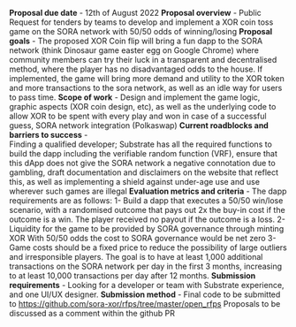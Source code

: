 **Proposal due date** - 12th of August 2022
**Proposal overview** - Public Request for tenders by teams to develop and implement a XOR coin toss game on the SORA network with 50/50 odds of winning/losing
**Proposal goals** -  The proposed XOR Coin flip will bring a fun dapp to the SORA network (think Dinosaur game easter egg on Google Chrome) where community members can try their luck in a transparent and decentralised method, where the player has no disadvantaged odds to the house.
If implemented, the game will bring more demand and utility to the XOR token and more transactions to the sora network, as well as an idle way for users to pass time.
**Scope of work** - Design and implement the game logic, graphic aspects (XOR coin design, etc), as well as the underlying code to allow XOR to be spent with every play and won in case of a successful guess, SORA network integration (Polkaswap)
**Current roadblocks and barriers to success** -  
Finding a qualified developer; Substrate has all the required functions to build the dapp including the verifiable random function (VRF), ensure that this dApp does not give the SORA network a negative connotation due to gambling, draft documentation and disclaimers on the website that reflect this, as well as implementing a shield against under-age use and use wherever such games are illegal
**Evaluation metrics and criteria** - 
The dapp requirements are as follows:
1- Build a dapp that executes a 50/50 win/lose scenario, with a randomised outcome that pays out 2x the buy-in cost if the outcome is a win. The player received no payout if the outcome is a loss.
2- Liquidity for the game to be provided by SORA governance through minting XOR
With 50/50 odds the cost to SORA governance would be net zero
3- Game costs should be a fixed price to reduce the possibility of large outliers and irresponsible players.
The goal is to have at least 1,000 additional transactions on the SORA network per day in the first 3 months, increasing to at least 10,000 transactions per day after 12 months.
**Submission requirements** - Looking for a developer or team with Substrate experience, and one UI/UX designer.
**Submission method** - Final code to be submitted to https://github.com/sora-xor/rfps/tree/master/open_rfps
Proposals to be discussed as a comment within the github PR 
